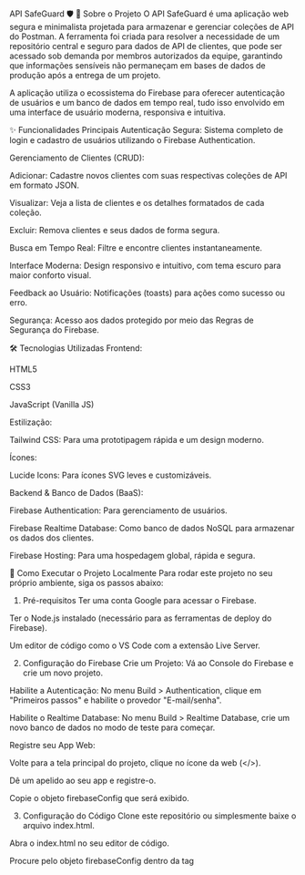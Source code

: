 API SafeGuard 🛡️
📖 Sobre o Projeto
O API SafeGuard é uma aplicação web segura e minimalista projetada para armazenar e gerenciar coleções de API do Postman. A ferramenta foi criada para resolver a necessidade de um repositório central e seguro para dados de API de clientes, que pode ser acessado sob demanda por membros autorizados da equipe, garantindo que informações sensíveis não permaneçam em bases de dados de produção após a entrega de um projeto.

A aplicação utiliza o ecossistema do Firebase para oferecer autenticação de usuários e um banco de dados em tempo real, tudo isso envolvido em uma interface de usuário moderna, responsiva e intuitiva.

✨ Funcionalidades Principais
Autenticação Segura: Sistema completo de login e cadastro de usuários utilizando o Firebase Authentication.

Gerenciamento de Clientes (CRUD):

Adicionar: Cadastre novos clientes com suas respectivas coleções de API em formato JSON.

Visualizar: Veja a lista de clientes e os detalhes formatados de cada coleção.

Excluir: Remova clientes e seus dados de forma segura.

Busca em Tempo Real: Filtre e encontre clientes instantaneamente.

Interface Moderna: Design responsivo e intuitivo, com tema escuro para maior conforto visual.

Feedback ao Usuário: Notificações (toasts) para ações como sucesso ou erro.

Segurança: Acesso aos dados protegido por meio das Regras de Segurança do Firebase.

🛠️ Tecnologias Utilizadas
Frontend:

HTML5

CSS3

JavaScript (Vanilla JS)

Estilização:

Tailwind CSS: Para uma prototipagem rápida e um design moderno.

Ícones:

Lucide Icons: Para ícones SVG leves e customizáveis.

Backend & Banco de Dados (BaaS):

Firebase Authentication: Para gerenciamento de usuários.

Firebase Realtime Database: Como banco de dados NoSQL para armazenar os dados dos clientes.

Firebase Hosting: Para uma hospedagem global, rápida e segura.

🚀 Como Executar o Projeto Localmente
Para rodar este projeto no seu próprio ambiente, siga os passos abaixo:

1. Pré-requisitos
Ter uma conta Google para acessar o Firebase.

Ter o Node.js instalado (necessário para as ferramentas de deploy do Firebase).

Um editor de código como o VS Code com a extensão Live Server.

2. Configuração do Firebase
Crie um Projeto: Vá ao Console do Firebase e crie um novo projeto.

Habilite a Autenticação: No menu Build > Authentication, clique em "Primeiros passos" e habilite o provedor "E-mail/senha".

Habilite o Realtime Database: No menu Build > Realtime Database, crie um novo banco de dados no modo de teste para começar.

Registre seu App Web:

Volte para a tela principal do projeto, clique no ícone da web (</>).

Dê um apelido ao seu app e registre-o.

Copie o objeto firebaseConfig que será exibido.

3. Configuração do Código
Clone este repositório ou simplesmente baixe o arquivo index.html.

Abra o index.html no seu editor de código.

Procure pelo objeto firebaseConfig dentro da tag <script type="module">.

Cole as suas credenciais do Firebase que você copiou no passo anterior, substituindo os valores de exemplo.

4. Execução
Com a extensão Live Server no VS Code, clique com o botão direito no arquivo index.html e selecione "Open with Live Server".

A aplicação abrirá no seu navegador, pronta para ser usada!

☁️ Como Fazer o Deploy
A maneira recomendada para publicar esta aplicação é utilizando o Firebase Hosting.

Instale o Firebase CLI:

npm install -g firebase-tools

Faça o login:

firebase login

Inicie o projeto na pasta raiz:

firebase init

Selecione Hosting.

Conecte ao projeto Firebase que você criou.

Use . como diretório público e configure como um "single-page app".

Publique o site:

firebase deploy
